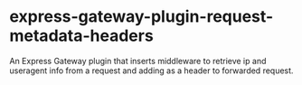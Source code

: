 # express-gateway-plugin-request-metadata-headers
An Express Gateway plugin that inserts middleware to retrieve ip and useragent info from a request and adding as a header to forwarded request.
